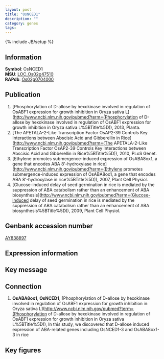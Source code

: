 ```yaml
---
layout: post
title: "OsNCED1"
description: ""
category: genes
tags: 
---
```

{% include JB/setup %}

## Information
__Symbol__: OsNCED1  
__MSU__: [LOC_Os02g47510](http://rice.plantbiology.msu.edu/cgi-bin/ORF_infopage.cgi?orf=LOC_Os02g47510)  
__RAPdb__: [Os02g0704000](http://rapdb.dna.affrc.go.jp/viewer/gbrowse_details/irgsp1?name=Os02g0704000)  

## Publication
1. [Phosphorylation of D-allose by hexokinase involved in regulation of OsABF1 expression for growth inhibition in Oryza sativa L](http://www.ncbi.nlm.nih.gov/pubmed?term=(Phosphorylation of D-allose by hexokinase involved in regulation of OsABF1 expression for growth inhibition in Oryza sativa L%5BTitle%5D)), 2013, Planta.
2. [The APETALA-2-Like Transcription Factor OsAP2-39 Controls Key Interactions between Abscisic Acid and Gibberellin in Rice](http://www.ncbi.nlm.nih.gov/pubmed?term=(The APETALA-2-Like Transcription Factor OsAP2-39 Controls Key Interactions between Abscisic Acid and Gibberellin in Rice%5BTitle%5D)), 2010, PLoS Genet.
3. [Ethylene promotes submergence-induced expression of OsABA8ox1, a gene that encodes ABA 8'-hydroxylase in rice](http://www.ncbi.nlm.nih.gov/pubmed?term=(Ethylene promotes submergence-induced expression of OsABA8ox1, a gene that encodes ABA 8'-hydroxylase in rice%5BTitle%5D)), 2007, Plant Cell Physiol.
4. [Glucose-induced delay of seed germination in rice is mediated by the suppression of ABA catabolism rather than an enhancement of ABA biosynthesis](http://www.ncbi.nlm.nih.gov/pubmed?term=(Glucose-induced delay of seed germination in rice is mediated by the suppression of ABA catabolism rather than an enhancement of ABA biosynthesis%5BTitle%5D)), 2009, Plant Cell Physiol.

## Genbank accession number
[AY838897](http://www.ncbi.nlm.nih.gov/nuccore/AY838897)

## Expression information

## Key message

## Connection
1. __OsABA8ox1__, __OsNCED1__, [Phosphorylation of D-allose by hexokinase involved in regulation of OsABF1 expression for growth inhibition in Oryza sativa L](http://www.ncbi.nlm.nih.gov/pubmed?term=(Phosphorylation of D-allose by hexokinase involved in regulation of OsABF1 expression for growth inhibition in Oryza sativa L%5BTitle%5D)),  In this study, we discovered that D-allose induced expression of ABA-related genes including OsNCED1-3 and OsABA8ox1-3 in rice

## Key figures


